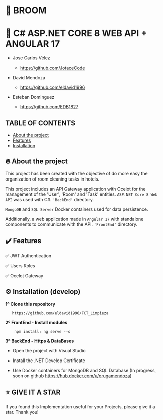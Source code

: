 # 🧹 BROOM
# 🦄 C# ASP.NET CORE 8 WEB API + ANGULAR 17

+ Jose Carlos Vélez
  - https://github.com/JotaceCode
    
+ David Mendoza
  - https://github.com/eldavid1996
    
+ Esteban Dominguez
  - https://github.com/EDB1827
    
## TABLE OF CONTENTS

* [About the project](#about-the-project)
* [Features](#features)
* [Installation](#installation-develop)

## 🔥 About the project

This project has been created with the objective of do more easy the organization of room cleaning tasks in hotels.

This project includes an API Gateway application with Ocelot for the management of the 'User', 'Room' and 'Task' entities.
``ASP.NET Core 8 Web API`` was used with C#.
``'BackEnd'`` directory.

``MongoDB`` and ``SQL Server`` Docker containers used for data persistence.


Additionally, a web application made in ``Angular 17`` with standalone components to communicate with the API.
``'FrontEnd'`` directory.

## ✔️ Features

✅ JWT Authentication

✅ Users Roles

✅ Ocelot Gateway

## ⚙️ Installation (develop)

**1º Clone this repository**

       https://github.com/eldavid1996/FCT_Limpieza

**2º FrontEnd - Install modules**

        npm install; ng serve --o

**3º BackEnd - Https & DataBases**
   
   - Open the project with Visual Studio

   - Install the .NET Develop Certificate

   - Use Docker containers for MongoDB and SQL Database (In progress, soon on github https://hub.docker.com/u/orugamendoza)

## ⭐️ GIVE IT A STAR

If you found this Implementation useful for your Projects, please give it a star. Thank you!

